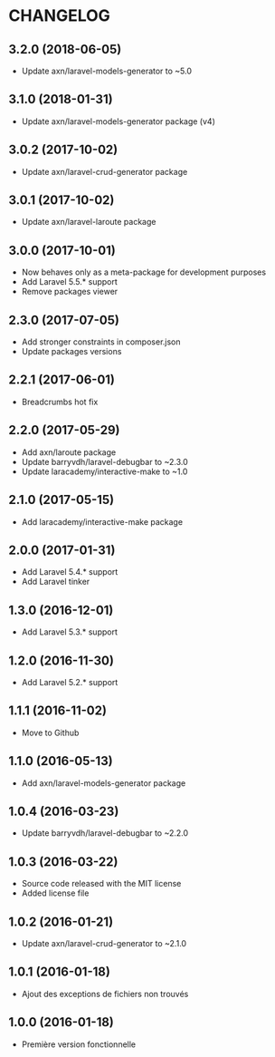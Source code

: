 CHANGELOG
=========

3.2.0 (2018-06-05)
------------------

- Update axn/laravel-models-generator to ~5.0

3.1.0 (2018-01-31)
------------------

- Update axn/laravel-models-generator package (v4)

3.0.2 (2017-10-02)
------------------

- Update axn/laravel-crud-generator package

3.0.1 (2017-10-02)
------------------

- Update axn/laravel-laroute package

3.0.0 (2017-10-01)
------------------

- Now behaves only as a meta-package for development purposes
- Add Laravel 5.5.* support
- Remove packages viewer

2.3.0 (2017-07-05)
------------------

- Add stronger constraints in composer.json
- Update packages versions

2.2.1 (2017-06-01)
------------------

- Breadcrumbs hot fix

2.2.0 (2017-05-29)
------------------

- Add axn/laroute package
- Update barryvdh/laravel-debugbar to ~2.3.0
- Update laracademy/interactive-make to ~1.0

2.1.0 (2017-05-15)
------------------

- Add laracademy/interactive-make package

2.0.0 (2017-01-31)
------------------

- Add Laravel 5.4.* support
- Add Laravel tinker

1.3.0 (2016-12-01)
------------------

- Add Laravel 5.3.* support

1.2.0 (2016-11-30)
------------------

- Add Laravel 5.2.* support

1.1.1 (2016-11-02)
------------------

- Move to Github

1.1.0 (2016-05-13)
------------------

- Add axn/laravel-models-generator package

1.0.4 (2016-03-23)
------------------

- Update barryvdh/laravel-debugbar to ~2.2.0

1.0.3 (2016-03-22)
------------------

- Source code released with the MIT license
- Added license file

1.0.2 (2016-01-21)
------------------

- Update axn/laravel-crud-generator to ~2.1.0

1.0.1 (2016-01-18)
------------------

- Ajout des exceptions de fichiers non trouvés

1.0.0 (2016-01-18)
------------------

- Première version fonctionnelle
